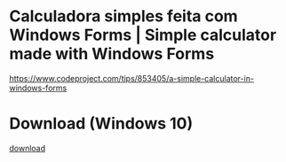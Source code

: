 # Calculadora simples feita com Windows Forms | Simple calculator made with Windows Forms
 
 https://www.codeproject.com/tips/853405/a-simple-calculator-in-windows-forms
 
 # Download (Windows 10)
 
 [download](https://github.com/david042/CalculadoraWindowsForms/releases/download/v1/Setup.msi)

